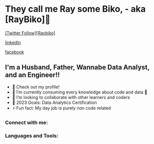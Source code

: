 # They call me Ray some Biko, - aka [RayBiko]👋 


[[Twitter Follow][Raybiko]](https://twitter.com/raybiko)

[linkedIn](https://www.linkedin.com/in/raymond-biko-aaa68617a/)

[facebook](https://www.facebook.com/raybiko)


## I'm a Husband, Father, Wannabe Data Analyst, and an Engineer!!

- 🔭 Check out my profile!
- 🌱 I’m currently consuming every knowledge about code and data 🤣
- 👯 I’m looking to collaborate with other learners and coders
- 🥅 2023 Goals: Data Analytics Certification
- ⚡ Fun fact: My day job is purely non code related

### Connect with me:




### Languages and Tools:



[twitter]: https://twitter.com/raybiko
[linkedin]: https://www.linkedin.com/in/raymond-biko-aaa68617a/
[facebook]: https://www.facebook.com/raybiko
